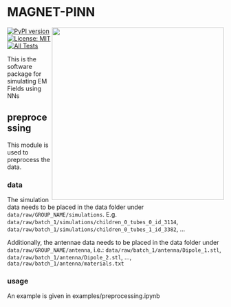 # MAGNET-PINN
<img src="https://magnet4cardiac7t.github.io/_images/logo_magnet.svg" width="400em" align="right" />

[![PyPI version](https://badge.fury.io/py/magnet_pinn.svg)](https://badge.fury.io/py/magnet_pinn)
[![License: MIT](https://img.shields.io/badge/License-MIT-green.svg)](https://opensource.org/licenses/MIT)
[![All Tests](https://github.com/MAGNET4Cardiac7T/magnet-pinn/actions/workflows/test_all.yaml/badge.svg)](https://github.com/MAGNET4Cardiac7T/magnet-pinn/actions/workflows/test_all.yaml)

[comment]: [![Docs](https://github.com/badulion/dynabench/actions/workflows/build_docs.yml/badge.svg)](https://dynabench.github.io)

This is the software package for simulating EM Fields using NNs

## preprocessing
This module is used to preprocess the data. 

### data
The simulation data needs to be placed in the data folder under `data/raw/GROUP_NAME/simulations`.
E.g. `data/raw/batch_1/simulations/children_0_tubes_0_id_3114`, `data/raw/batch_1/simulations/children_0_tubes_1_id_3382`, ...

Additionally, the antennae data needs to be placed in the data folder under `data/raw/GROUP_NAME/antenna`, i.e.:
`data/raw/batch_1/antenna/Dipole_1.stl`, `data/raw/batch_1/antenna/Dipole_2.stl`, ..., `data/raw/batch_1/antenna/materials.txt`

### usage
An example is given in examples/preprocessing.ipynb